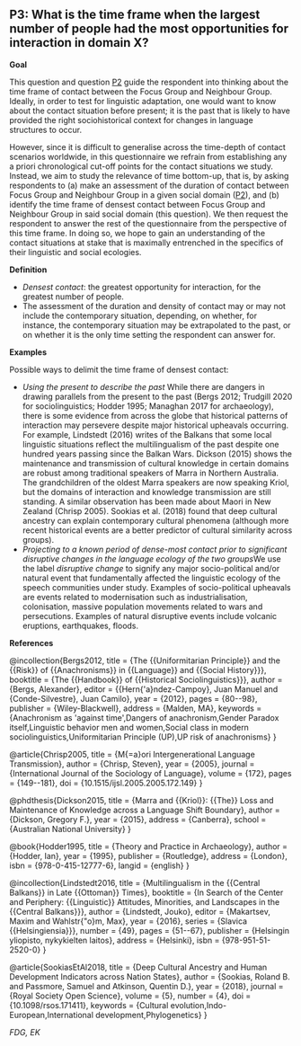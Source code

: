 
## P3: What is the time frame when the largest number of people had the most opportunities for interaction in domain X?

**Goal**

This question and question [P2](https://www.google.com/url?q=https%3A%2F%2Fsites.google.com%2Fview%2Frs210205edomains-questionnaire%2Fhome%23h.g872yc6tk1pu&sa=D&sntz=1&usg=AOvVaw21-73ef7skoSwcN27HE9dE) guide the respondent into thinking about the time frame of contact between the Focus Group and Neighbour Group. Ideally, in order to test for linguistic adaptation, one would want to know about the contact situation before present; it is the past that is likely to have provided the right sociohistorical context for changes in language structures to occur.



However, since it is difficult to generalise across the time-depth of contact scenarios worldwide, in this questionnaire we refrain from establishing any a priori chronological cut-off points for the contact situations we study. Instead, we aim to study the relevance of time bottom-up, that is, by asking respondents to (a) make an assessment of the duration of contact between Focus Group and Neighbour Group in a given social domain ([P2](https://www.google.com/url?q=https%3A%2F%2Fsites.google.com%2Fview%2Frs210205edomains-questionnaire%2Fhome%23h.g872yc6tk1pu&sa=D&sntz=1&usg=AOvVaw21-73ef7skoSwcN27HE9dE)), and (b) identify the time frame of densest contact between Focus Group and Neighbour Group in said social domain (this question). We then request the respondent to answer the rest of the questionnaire from the perspective of this time frame. In doing so, we hope to gain an understanding of the contact situations at stake that is maximally entrenched in the specifics of their linguistic and social ecologies.



**Definition**

- *Densest contact*: the greatest opportunity for interaction, for the greatest number of people.
- The assessment of the duration and density of contact may or may not include the contemporary situation, depending, on whether, for instance, the contemporary situation may be extrapolated to the past, or on whether it is the only time setting the respondent can answer for.




**Examples**

Possible ways to delimit the time frame of densest contact:



- *Using the present to describe the past* While there are dangers in drawing parallels from the present to the past (Bergs 2012; Trudgill 2020 for sociolinguistics; Hodder 1995; Managhan 2017 for archaeology), there is some evidence from across the globe that historical patterns of interaction may persevere despite major historical upheavals occurring. For example, Lindstedt (2016) writes of the Balkans that some local linguistic situations reflect the multilingualism of the past despite one hundred years passing since the Balkan Wars. Dickson (2015) shows the maintenance and transmission of cultural knowledge in certain domains are robust among traditional speakers of Marra in Northern Australia. The grandchildren of the oldest Marra speakers are now speaking Kriol, but the domains of interaction and knowledge transmission are still standing. A similar observation has been made about Maori in New Zealand (Chrisp 2005). Sookias et al. (2018) found that deep cultural ancestry can explain contemporary cultural phenomena (although more recent historical events are a better predictor of cultural similarity across groups).
- *Projecting to a known period of dense-most contact prior to significant disruptive changes in the language ecology of the two groups*We use the label *disruptive change* to signify any major socio-political and/or natural event that fundamentally affected the linguistic ecology of the speech communities under study. Examples of socio-political upheavals are events related to modernisation such as industrialisation, colonisation, massive population movements related to wars and persecutions. Examples of natural disruptive events include volcanic eruptions, earthquakes, floods.


**References**

@incollection{Bergs2012,
  title = {The {{Uniformitarian Principle}} and the {{Risk}} of {{Anachronisms}} in {{Language}} and {{Social History}}},
  booktitle = {The {{Handbook}} of {{Historical Sociolinguistics}}},
  author = {Bergs, Alexander},
  editor = {{Hern{\'a}ndez-Campoy}, Juan Manuel and {Conde-Silvestre}, Juan Camilo},
  year = {2012},
  pages = {80--98},
  publisher = {Wiley-Blackwell},
  address = {Malden, MA},
  keywords = {Anachronism as 'against time',Dangers of anachronism,Gender Paradox itself,Linguistic behavior men and women,Social class in modern sociolinguistics,Uniformitarian Principle (UP),UP risk of anachronisms}
}

@article{Chrisp2005,
  title = {M{\=a}ori Intergenerational Language Transmission},
  author = {Chrisp, Steven},
  year = {2005},
  journal = {International Journal of the Sociology of Language},
  volume = {172},
  pages = {149--181},
  doi = {10.1515/ijsl.2005.2005.172.149}
}

@phdthesis{Dickson2015,
  title = {Marra and {{Kriol}}: {{The}} Loss and Maintenance of Knowledge across a Language Shift Boundary},
  author = {Dickson, Gregory F.},
  year = {2015},
  address = {Canberra},
  school = {Australian National University}
}

@book{Hodder1995,
  title = {Theory and Practice in Archaeology},
  author = {Hodder, Ian},
  year = {1995},
  publisher = {Routledge},
  address = {London},
  isbn = {978-0-415-12777-6},
  langid = {english}
}

@incollection{Lindstedt2016,
  title = {Multilingualism in the {{Central Balkans}} in Late {{Ottoman}} Times},
  booktitle = {In Search of the Center and Periphery: {{Linguistic}} Attitudes, Minorities, and Landscapes in the {{Central Balkans}}},
  author = {Lindstedt, Jouko},
  editor = {Makartsev, Maxim and Wahlstr{\"o}m, Max},
  year = {2016},
  series = {Slavica {{Helsingiensia}}},
  number = {49},
  pages = {51--67},
  publisher = {Helsingin yliopisto, nykykielten laitos},
  address = {Helsinki},
  isbn = {978-951-51-2520-0}
}

@article{SookiasEtAl2018,
  title = {Deep Cultural Ancestry and Human Development Indicators across Nation States},
  author = {Sookias, Roland B. and Passmore, Samuel and Atkinson, Quentin D.},
  year = {2018},
  journal = {Royal Society Open Science},
  volume = {5},
  number = {4},
  doi = {10.1098/rsos.171411},
  keywords = {Cultural evolution,Indo-European,International development,Phylogenetics}
}





*FDG, EK*
